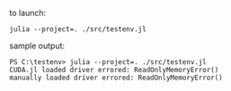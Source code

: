 to launch:
```pwsh
julia --project=. ./src/testenv.jl
```

sample output:
``` pwsh
PS C:\testenv> julia --project=. ./src/testenv.jl
CUDA.jl loaded driver errored: ReadOnlyMemoryError()
manually loaded driver errored: ReadOnlyMemoryError()
```